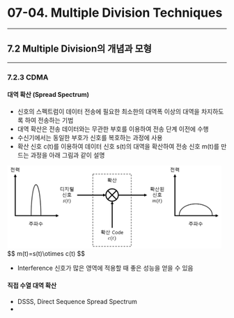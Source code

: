 # 07-04. Multiple Division Techniques

---

## 7.2 Multiple Division의 개념과 모형

---

### 7.2.3 CDMA

#### 대역 확산 (Spread Spectrum)

- 신호의 스펙트럼이 데이터 전송에 필요한 최소한의 대역폭 이상의 대역을 차지하도록 하여 전송하는 기법
- 대역 확산은 전송 데이터와는 무관한 부호를 이용하여 전송 단계 이전에 수행
- 수신기에서는 동일한 부호가 신호를 복호하는 과정에 사용
- 확산 신호 c(t)를 이용하여 데이터 신호 s(t)의 대역을 확산하여 전송 신호 m(t)를 만드는 과정을 아래 그림과 같이 설명

<img src="./assets_07/images/Chapter_07_12.png" style="zoom:48%;" />
$$
m(t)=s(t)\otimes c(t)
$$

- Interference 신호가 많은 영역에 적용할 때 좋은 성능을 얻을 수 있음



#### 직접 수열 대역 확산

- DSSS, Direct Sequence Spread Spectrum
- 